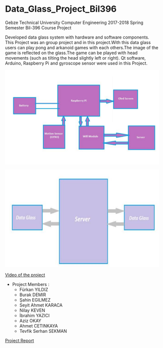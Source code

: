 # Data_Glass_Project_Bil396
Gebze Technical University Computer Engineering 2017-2018 Spring Semester Bil-396 Course Project
 
Developed data glass system with hardware and software components. This Project was an group project and in this project.With this data glass users can play pong and arkanoid games with each others.The image of the game is reflected on the glass.The game can be played with head movements (such as tilting the head slightly left or right). Qt software, Arduino, Raspberry Pi and gyroscope sensor were used in this Project.


![data_glass_diagram](https://github.com/furkanyildiz/Data_Glass_Project_Bil396/blob/master/image/data_glass.png)

![server_data_glasses_interaction](https://github.com/furkanyildiz/Data_Glass_Project_Bil396/blob/master/image/server-dataglass.JPG)

[Video of the project](https://youtu.be/shxwo0m_GWs)


* Project Members : 
  * Fürkan YILDIZ
  * Burak DEMIR 
   * Şahin EGILMEZ
  * Seyit Ahmet KARACA
  * Nilay KEVEN
  * İbrahim YAZICI
  * Aziz OKAY
  * Ahmet CETINKAYA
  * Tevfik Serhan SEKMAN
  
[Project Report](https://github.com/furkanyildiz/Data_Glass_Project_Bil396/blob/master/Rapor.pdf)
